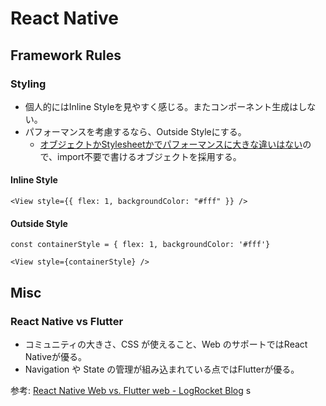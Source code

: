 # React Native

## Framework Rules

### Styling

- 個人的にはInline Styleを見やすく感じる。またコンポーネント生成はしない。
- パフォーマンスを考慮するなら、Outside Styleにする。
  - [オブジェクトかStylesheetかでパフォーマンスに大きな違いはない](https://stackoverflow.com/questions/38958888/react-native-what-is-the-benefit-of-using-stylesheet-vs-a-plain-object)ので、import不要で書けるオブジェクトを採用する。

#### Inline Style

```tsx
<View style={{ flex: 1, backgroundColor: "#fff" }} />
```

#### Outside Style

```tsx
const containerStyle = { flex: 1, backgroundColor: '#fff'}

<View style={containerStyle} />
```

## Misc

### React Native vs Flutter

- コミュニティの大きさ、CSS が使えること、Web のサポートではReact Nativeが優る。
- Navigation や State の管理が組み込まれている点ではFlutterが優る。

参考: [React Native Web vs\. Flutter web \- LogRocket Blog](https://blog.logrocket.com/react-native-web-vs-flutter-web/)
s